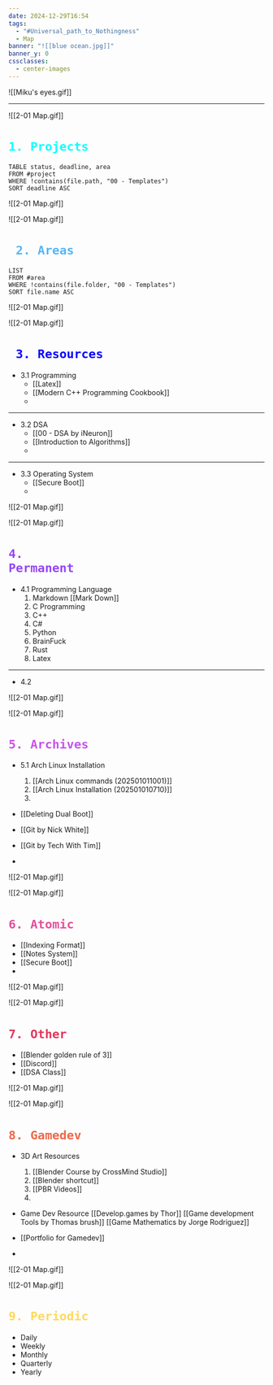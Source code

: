 ```yaml
---
date: 2024-12-29T16:54
tags:
  - "#Universal_path_to_Nothingness"
  - Map
banner: "![[blue ocean.jpg]]"
banner_y: 0
cssclasses:
  - center-images
---
```

![[Miku's eyes.gif]]

---
![[2-01 Map.gif]]
# <code style="color:Cyan">1. Projects </code> 
  
  ```dataview
TABLE status, deadline, area
FROM #project
WHERE !contains(file.path, "00 - Templates")
SORT deadline ASC
```


![[2-01 Map.gif]]

![[2-01 Map.gif]]

# <code style="color:#54b6f8"> 2. Areas </code>

```dataview
LIST
FROM #area
WHERE !contains(file.folder, "00 - Templates")
SORT file.name ASC
```


![[2-01 Map.gif]]

![[2-01 Map.gif]]

# <code style="color:blue"> 3. Resources </code>
  
 + 3.1 Programming 
     - [[Latex]]
     - [[Modern C++ Programming Cookbook]]
     - 

---

 + 3.2 DSA
     - [[00 - DSA by iNeuron]]
     - [[Introduction to Algorithms]]
     - 

---

 + 3.3 Operating System
     -  [[Secure Boot]]
     - 


![[2-01 Map.gif]]

![[2-01 Map.gif]]


# <code style="color:#9446f8">4. Permanent</code>

 - 4.1 Programming Language
    1. Markdown [[Mark Down]]
    2. C Programming 
    3. C++
    4. C#
    5. Python
    6. BrainFuck
    7. Rust
    8. Latex

---
 + 4.2 
   



![[2-01 Map.gif]]

![[2-01 Map.gif]]

# <code style= "color:#c952ed">5. Archives</code>

 - 5.1 Arch Linux Installation
    1. [[Arch Linux commands (202501011001)]]
    2. [[Arch Linux Installation (202501010710)]]
    3. 
 
 - [[Deleting Dual Boot]]
 - [[Git by Nick White]]
 - [[Git by Tech With Tim]]
 - 
   
![[2-01 Map.gif]]

![[2-01 Map.gif]]

# <code style="color:#e54f9b">6. Atomic</code>

  - [[Indexing Format]]
  - [[Notes System]]
  - [[Secure Boot]]
  - 

![[2-01 Map.gif]]

![[2-01 Map.gif]]

# <code style="color: #e3365e">7. Other</code>

  - [[Blender golden rule of 3]]
  - [[Discord]]
  - [[DSA Class]]

![[2-01 Map.gif]]

![[2-01 Map.gif]]

# <code style="color:#ee6748">8. Gamedev</code>

  - 3D Art Resources
    1. [[Blender Course by CrossMind Studio]]
    2. [[Blender shortcut]]
    3. [[PBR Videos]]
    4. 
       
  - Game Dev Resource
     [[Develop.games by Thor]]
     [[Game development Tools by Thomas brush]]
     [[Game Mathematics by Jorge Rodriguez]]
  - [[Portfolio for Gamedev]]
  - 

![[2-01 Map.gif]]

![[2-01 Map.gif]]

# <code style="color:#ffd85e">9. Periodic</code>

  - Daily
  - Weekly
  - Monthly
  - Quarterly
  - Yearly
